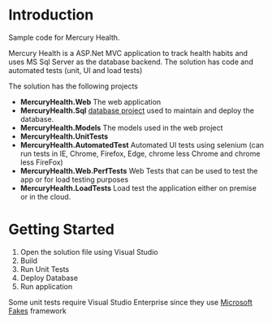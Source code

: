 # Introduction 

Sample code for Mercury Health.

Mercury Health is a ASP.Net MVC application to track health habits and uses MS Sql Server as the database backend.
The solution has code and automated tests (unit, UI and load tests)

The solution has the following projects

* **MercuryHealth.Web** The web application
* **MercuryHealth.Sql** [database project](https://www.visualstudio.com/vs/ssdt/) used to maintain and deploy the database.
* **MercuryHealth.Models** The models used in the web project
* **MercuryHealth.UnitTests** 
* **MercuryHealth.AutomatedTest** Automated UI tests using selenium (can run tests in IE, Chrome, Firefox, Edge, chrome less Chrome and chrome less FireFox)
* **MercuryHealth.Web.PerfTests** Web Tests that can be used to test the app or for load testing purposes
* **MercuryHealth.LoadTests** Load test the application either on premise or in the cloud.

# Getting Started

1. Open the solution file using Visual Studio
1. Build
1. Run Unit Tests
1. Deploy Database
1. Run application

Some unit tests require Visual Studio Enterprise since they use [Microsoft Fakes](https://msdn.microsoft.com/en-us/library/hh549175.aspx) framework

